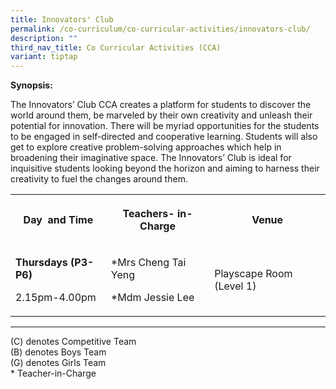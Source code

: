 ```yaml
---
title: Innovators' Club
permalink: /co-curriculum/co-curricular-activities/innovators-club/
description: ""
third_nav_title: Co Curricular Activities (CCA)
variant: tiptap
---
```

<p><strong>Synopsis:&nbsp;</strong>
</p>
<p>The Innovators’ Club CCA creates a platform for students to discover the
world around them, be marveled by their own creativity and unleash their
potential for innovation. There will be myriad opportunities for the students
to be engaged in self-directed and cooperative learning. Students will
also get to explore creative problem-solving approaches which help in broadening
their imaginative space. The Innovators’ Club is ideal for inquisitive
students looking beyond the horizon and aiming to harness their creativity
to fuel the changes around them.</p>
<table>
<tbody>
<tr>
<th rowspan="1" colspan="1">
<p><strong>Day&nbsp; and Time</strong>
</p>
</th>
<th rowspan="1" colspan="1">
<p><strong>Teachers- in-Charge</strong>
</p>
</th>
<th rowspan="1" colspan="1">
<p><strong>Venue</strong>
</p>
</th>
</tr>
<tr>
<td rowspan="1" colspan="1">
<p><strong>Thursdays (P3-P6)</strong>
</p>
<p>2.15pm-4.00pm</p>
</td>
<td rowspan="1" colspan="1">
<p>*Mrs Cheng Tai Yeng</p>
<p>*Mdm Jessie Lee</p>
</td>
<td rowspan="1" colspan="1">
<p>Playscape Room (Level 1)</p>
</td>
</tr>
</tbody>
</table>
<hr>
<p>(C) denotes Competitive Team
<br>(B) denotes Boys Team
<br>(G) denotes Girls Team
<br>* Teacher-in-Charge</p>
<p>
<br>
<br>
</p>